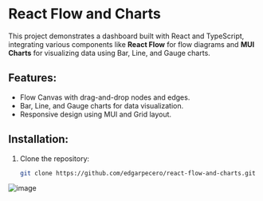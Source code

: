 # React Flow and Charts

This project demonstrates a dashboard built with React and TypeScript, integrating various components like **React Flow** for flow diagrams and **MUI Charts** for visualizing data using Bar, Line, and Gauge charts.

## Features:
- Flow Canvas with drag-and-drop nodes and edges.
- Bar, Line, and Gauge charts for data visualization.
- Responsive design using MUI and Grid layout.

## Installation:
1. Clone the repository:
   ```bash
   git clone https://github.com/edgarpecero/react-flow-and-charts.git

![image](https://github.com/user-attachments/assets/1c2743a0-72da-4d4e-808e-bd85ddfb9412)
